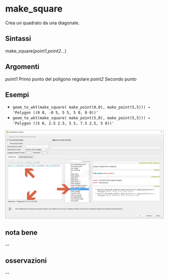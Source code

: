 # make_square

Crea un quadrato da una diagonale.

## Sintassi

make_square(_point1_,_point2…_)

## Argomenti

_point1_ Primo punto del poligono regolare
_point2_ Secondo punto

## Esempi

* `geom_to_wkt(make_square( make_point(0,0), make_point(5,5))) → 'Polygon ((0 0, -0 5, 5 5, 5 0, 0 0))'`
* `geom_to_wkt(make_square( make_point(5,0), make_point(5,5))) → 'Polygon ((5 0, 2.5 2.5, 5 5, 7.5 2.5, 5 0))'`

![](/img/geometria/make_square/make_square1.png)

## nota bene

--

## osservazioni

--
